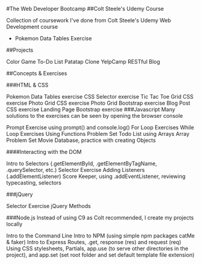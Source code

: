 #The Web Developer Bootcamp
##Colt Steele's Udemy Course

Collection of coursework I've done from Colt Steele's Udemy Web Development course
- Pokemon Data Tables Exercise

##Projects

Color Game
To-Do List
Patatap Clone
YelpCamp
RESTful Blog

##Concepts & Exercises

###HTML & CSS

Pokemon Data Tables exercise
CSS Selector exercise
Tic Tac Toe Grid CSS exercise
Photo Grid CSS exercise
Photo Grid Bootstrap exercise
Blog Post CSS exercise
Landing Page Bootstrap exercise
###Javascript Many solutions to the exercises can be seen by opening the browser console

Prompt Exercise using prompt() and console.log()
For Loop Exercises
While Loop Exercises
Using Functions Problem Set
Todo List using Arrays
Array Problem Set
Movie Database, practice with creating Objects

####Interacting with the DOM

Intro to Selectors (.getElementById, .getElementByTagName, .querySelector, etc.)
Selector Exercise
Adding Listeners (.addElementListener)
Score Keeper, using .addEventListener, reviewing typecasting, selectors

###jQuery

Selector Exercise
jQuery Methods

###Node.js Instead of using C9 as Colt recommended, I create my projects locally

Intro to the Command Line
Intro to NPM (using simple npm packages catMe & faker)
Intro to Express
Routes, .get, response (res) and request (req)
Using CSS stylesheets, Partials, app.use (to serve other directories in the project), and app.set (set root folder and set default template file extension)